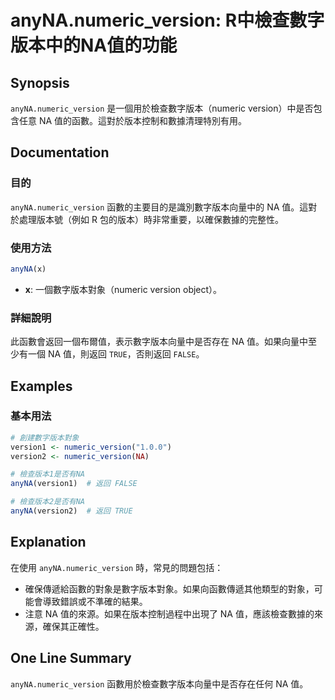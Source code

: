 <!--
Meta Description: # anyNA.numeric_version: R中檢查數字版本中的NA值的功能 ## Synopsis `anyNA.numeric_version` 是一個用於檢查數字版本（numeric version）中是否包含任意 NA 值的函數。這對於版本控制和數據清理特別有用。 ## Documen...
Meta Keywords: anyna, numeric_version, numeric, version, true
-->

# anyNA.numeric_version: R中檢查數字版本中的NA值的功能

## Synopsis
`anyNA.numeric_version` 是一個用於檢查數字版本（numeric version）中是否包含任意 NA 值的函數。這對於版本控制和數據清理特別有用。

## Documentation
### 目的
`anyNA.numeric_version` 函數的主要目的是識別數字版本向量中的 NA 值。這對於處理版本號（例如 R 包的版本）時非常重要，以確保數據的完整性。

### 使用方法
```R
anyNA(x)
```
- **x**: 一個數字版本對象（numeric version object）。

### 詳細說明
此函數會返回一個布爾值，表示數字版本向量中是否存在 NA 值。如果向量中至少有一個 NA 值，則返回 `TRUE`，否則返回 `FALSE`。

## Examples
### 基本用法
```R
# 創建數字版本對象
version1 <- numeric_version("1.0.0")
version2 <- numeric_version(NA)

# 檢查版本1是否有NA
anyNA(version1)  # 返回 FALSE

# 檢查版本2是否有NA
anyNA(version2)  # 返回 TRUE
```

## Explanation
在使用 `anyNA.numeric_version` 時，常見的問題包括：
- 確保傳遞給函數的對象是數字版本對象。如果向函數傳遞其他類型的對象，可能會導致錯誤或不準確的結果。
- 注意 NA 值的來源。如果在版本控制過程中出現了 NA 值，應該檢查數據的來源，確保其正確性。

## One Line Summary
`anyNA.numeric_version` 函數用於檢查數字版本向量中是否存在任何 NA 值。